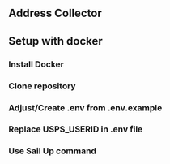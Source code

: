 
## Address Collector

## Setup with docker
### Install Docker
### Clone repository
### Adjust/Create .env from .env.example
### Replace USPS_USERID in .env file
### Use Sail Up command
